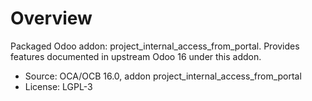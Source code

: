 # Overview

Packaged Odoo addon: project_internal_access_from_portal. Provides features documented in upstream Odoo 16 under this addon.

- Source: OCA/OCB 16.0, addon project_internal_access_from_portal
- License: LGPL-3
